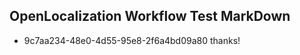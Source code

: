 ## OpenLocalization Workflow Test MarkDown
* 9c7aa234-48e0-4d55-95e8-2f6a4bd09a80 thanks!

<!--HONumber=Jul16_HO3-->


